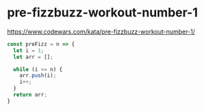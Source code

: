 # pre-fizzbuzz-workout-number-1
https://www.codewars.com/kata/pre-fizzbuzz-workout-number-1/


```javascript
const preFizz = n => {
  let i = 1;
  let arr = [];

  while (i <= n) {
    arr.push(i);
    i++;
  }
  return arr;
}
```
